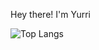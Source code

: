 Hey there! I'm Yurri

![Top Langs](https://github-readme-stats.vercel.app/api/top-langs/?username=k5sha&layout=compact&theme=tokyonight)

